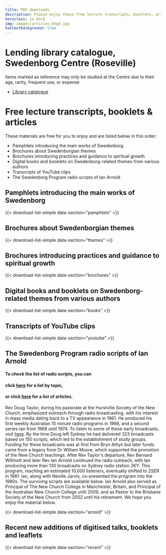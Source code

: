```yaml
---
title: PDF downloads
description: Please enjoy these free lecture transcripts, booklets, articles
heroclass: is-dark
img: images/articles_bkgd.jpg
hastextbackground: true
---
```


# Lending library catalogue, Swedenborg Centre (Roseville)

Items marked as reference may only be studied at the Centre due to their age, rarity, frequent use, or expense
- [Library catalogue](https://static.swedenborg.com.au/pdf/books/swedenborgcentrelibrarycatalogue.pdf)

# Free lecture transcripts, booklets & articles

These materials are free for you to enjoy and are listed below in this order:
- Pamphlets introducing the main works of Swedenborg
- Brochures about Swedenborgian themes
- Brochures introducing practices and guidance to spiritual growth
- Digital books and booklets on Swedenborg-related themes from various authors
- Transcripts of YouTube clips
- The Swedenborg Program radio scripts of Ian Arnold

## Pamphlets introducing the main works of Swedenborg

{{< download-list-simple data-section="pamphlets" >}}

## Brochures about Swedenborgian themes

{{< download-list-simple data-section="themes" >}}

## Brochures introducing practices and guidance to spiritual growth

{{< download-list-simple data-section="brochures" >}}

## Digital books and booklets on Swedenborg-related themes from various authors

{{< download-list-simple data-section="books" >}}

## Transcripts of YouTube clips

{{< download-list-simple data-section="youtube" >}}

## The Swedenborg Program radio scripts of Ian Arnold

#### To check the list of radio scripts, you can
#### click [here](https://static.swedenborg.com.au/pdf/transcripts/000TopicIndex.pdf) for a list by topic,
#### or click [here](https://static.swedenborg.com.au/pdf/transcripts/000Index.pdf) for a list of articles.

Rev Doug Taylor, during his pastorate at the Hurstville Society of the New Church, emphasized outreach through radio broadcasting, with his interest in mass media dating back to a TV appearance in 1961. He produced his first weekly Australian 15 minute radio programs in 1966, and a second series ran from 1968 until 1974. To listen to some of these early broadcasts, visit [here](https://tinyurl.com/2wbptecx). By the time Doug left Sydney he had delivered 323 broadcasts based on 150 scripts, which led to the establishment of study groups. Funding for these broadcasts was at first from Bryn Athyn but later funds came from a legacy from Dr William Moore, which supported the promotion of the New Church teachings. After Rev Taylor's departure, Rev Bernard Willmott and later Rev Ian Arnold continued the radio outreach, with Ian producing more than 130 broadcasts on Sydney radio station 2KY. This program, reaching an estimated 10,000 listeners, eventually shifted to 2SER in 1981. Ian, along with Neville Jarvis, co-presented the program into the 1980s. The surviving scripts are available below. Ian Arnold also served as Principal of The New Church College in Manchester, Britain, and Principal of the Australian New Church College until 2009, and as Pastor to the Brisbane Society of the New Church from 2002 until his retirement. We hope you enjoy the material below.

{{< download-list-simple data-section="arnold" >}}

## Recent new additions of digitised talks, booklets and leaflets

{{< download-list-simple data-section="recent" >}}


